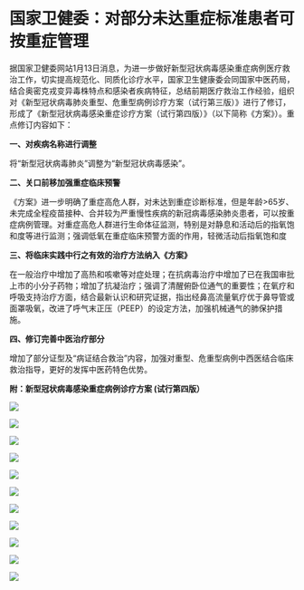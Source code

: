 # 国家卫健委：对部分未达重症标准患者可按重症管理

据国家卫健委网站1月13日消息，为进一步做好新型冠状病毒感染重症病例医疗救治工作，切实提高规范化、同质化诊疗水平，国家卫生健康委会同国家中医药局，结合奥密克戎变异毒株特点和感染者疾病特征，总结前期医疗救治工作经验，组织对《新型冠状病毒肺炎重型、危重型病例诊疗方案（试行第三版）》进行了修订，形成了《新型冠状病毒感染重症诊疗方案（试行第四版）》（以下简称《方案》）。重点修订内容如下：

**一、对疾病名称进行调整**

将“新型冠状病毒肺炎”调整为“新型冠状病毒感染”。

**二、关口前移加强重症临床预警**

《方案》进一步明确了重症高危人群，对未达到重症诊断标准，但是年龄>65岁、未完成全程疫苗接种、合并较为严重慢性疾病的新冠病毒感染肺炎患者，可以按重症病例管理。对重症高危人群进行生命体征监测，特别是对静息和活动后的指氧饱和度等进行监测；强调低氧在重症临床预警方面的作用，轻微活动后指氧饱和度

**三、将临床实践中行之有效的治疗方法纳入《方案》**

在一般治疗中增加了高热和咳嗽等对症处理；在抗病毒治疗中增加了已在我国审批上市的小分子药物；增加了抗凝治疗；强调了清醒俯卧位通气的重要性；在氧疗和呼吸支持治疗方面，结合最新认识和研究证据，指出经鼻高流量氧疗优于鼻导管或面罩吸氧，改进了呼气末正压（PEEP）的设定方法，加强机械通气的肺保护措施。

**四、修订完善中医治疗部分**

增加了部分证型及“病证结合救治”内容，加强对重型、危重型病例中西医结合临床救治指导，更好的发挥中医药特色优势。

**附：新型冠状病毒感染重症病例诊疗方案 (试行第四版）**

![](https://inews.gtimg.com/newsapp_bt/0/15609466208/1000)

![](https://inews.gtimg.com/newsapp_bt/0/15609466199/1000)

![](https://inews.gtimg.com/newsapp_bt/0/15609466207/1000)

![](https://inews.gtimg.com/newsapp_bt/0/15609466197/1000)

![](https://inews.gtimg.com/newsapp_bt/0/15609466209/1000)

![](https://inews.gtimg.com/newsapp_bt/0/15609466217/1000)

![](https://inews.gtimg.com/newsapp_bt/0/15609466213/1000)

![](https://inews.gtimg.com/newsapp_bt/0/15609466211/1000)

![](https://inews.gtimg.com/newsapp_bt/0/15609466215/1000)

![](https://inews.gtimg.com/newsapp_bt/0/15609466218/1000)

![](https://inews.gtimg.com/newsapp_bt/0/15609466203/1000)

